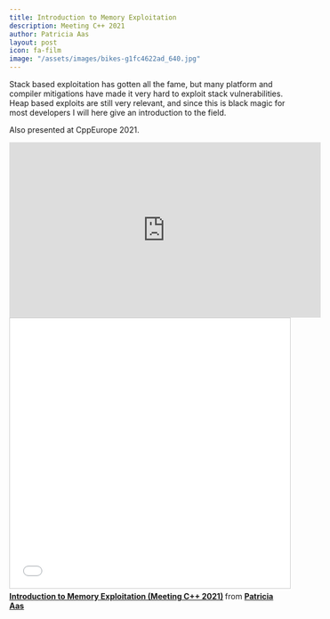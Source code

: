 ```yaml
---
title: Introduction to Memory Exploitation
description: Meeting C++ 2021
author: Patricia Aas
layout: post
icon: fa-film
image: "/assets/images/bikes-g1fc4622ad_640.jpg"
---
```


Stack based exploitation has gotten all the fame, but many platform and compiler mitigations have made it very hard to
exploit stack vulnerabilities. Heap based exploits are still very relevant, and since this is black magic for most
developers I will here give an introduction to the field.

Also presented at CppEurope 2021.

<iframe width="560" height="315" src="https://www.youtube-nocookie.com/embed/s18lHhN-NXc" title="YouTube video player" frameborder="0" allow="accelerometer; autoplay; clipboard-write; encrypted-media; gyroscope; picture-in-picture" allowfullscreen></iframe>

<iframe src="//www.slideshare.net/slideshow/embed_code/key/EGjFJl9p9aLA32" width="595" height="485" frameborder="0" marginwidth="0" marginheight="0" scrolling="no" style="border:1px solid #CCC; border-width:1px; margin-bottom:5px; max-width: 100%;" allowfullscreen> </iframe> <div style="margin-bottom:5px"> <strong> <a href="//www.slideshare.net/PatriciaAas/introduction-to-memory-exploitation-meeting-c-2021" title="Introduction to Memory Exploitation (Meeting C++ 2021)" target="_blank">Introduction to Memory Exploitation (Meeting C++ 2021)</a> </strong> from <strong><a href="//www.slideshare.net/PatriciaAas" target="_blank">Patricia Aas</a></strong> </div>
